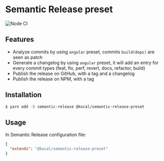 Semantic Release preset
=======================

![Node CI](https://github.com/Kocal/semantic-release-preset/workflows/Node%20CI/badge.svg)

## Features

 - Analyze commits by using `angular` preset, commits `build(deps)` are seen as patch 
 - Generate a changelog by using `angular` preset, it will add an entry for every commit types (feat, fix, perf, revert, docs, refactor, build)
 - Publish the release on GitHub, with a tag and a changelog
 - Publish the release on NPM, with a tag

## Installation

```bash
$ yarn add -D semantic-release @kocal/semantic-release-preset
```

## Usage

In Semantic Release configuration file:

```json
{
  "extends": "@kocal/semantic-release-preset"
}
```
